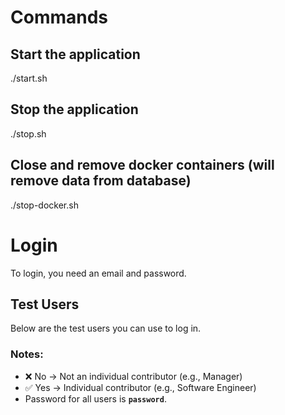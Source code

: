 # Commands

## Start the application
./start.sh

## Stop the application
./stop.sh

## Close and remove docker containers (will remove data from database)
./stop-docker.sh

# Login
To login, you need an email and password.

## Test Users

Below are the test users you can use to log in.

### Notes:
- ❌ No → Not an individual contributor (e.g., Manager)
- ✅ Yes → Individual contributor (e.g., Software Engineer)
- Password for all users is **`password`**.
